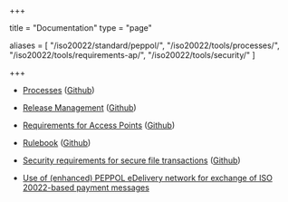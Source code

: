 +++

title = "Documentation"
type = "page"

aliases = [ "/iso20022/standard/peppol/", "/iso20022/tools/processes/", "/iso20022/tools/requirements-ap/", "/iso20022/tools/security/" ]

+++

* [Processes](https://test-vefa.difi.no/iso20022/doc/processes/)
([Github](https://github.com/difi/iso20022-docs/tree/master/processes))

* [Release Management](https://test-vefa.difi.no/iso20022/doc/release-management/)
([Github](https://github.com/difi/iso20022-docs/tree/master/release-management))

* [Requirements for Access Points](https://test-vefa.difi.no/iso20022/doc/requirements-ap/)
([Github](https://github.com/difi/iso20022-docs/tree/master/requirements-ap))

* [Rulebook](https://test-vefa.difi.no/iso20022/doc/rulebook/)
([Github](https://github.com/difi/iso20022-docs/tree/master/rulebook))

* [Security requirements for secure file transactions](https://test-vefa.difi.no/iso20022/doc/security/)
([Github](https://github.com/difi/iso20022-docs/tree/master/security))

* [Use of (enhanced) PEPPOL eDelivery network for exchange of ISO 20022-based payment messages](https://vefa.difi.no/iso20022/files/20170119%20Use%20of%20PEPPOL%20eDelivery%20network%20for%20ISO%2020022%20v_1.pdf)
